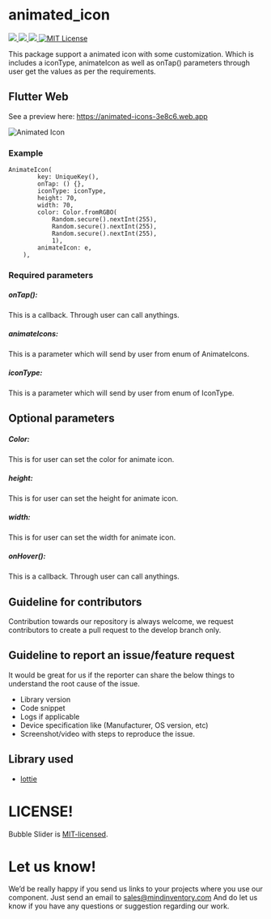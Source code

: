  # animated_icon

<a href="https://developer.android.com" style="pointer-events: stroke;" target="_blank">
<img src="https://img.shields.io/badge/platform-android-blue">
</a>
<a href="https://developer.apple.com/ios/" style="pointer-events: stroke;" target="_blank">
<img src="https://img.shields.io/badge/platform-iOS-blue">
</a>
<a href="" style="pointer-events: stroke;" target="_blank">
<img src="https://img.shields.io/badge/platform-web-blue">
</a>
<a href="https://opensource.org/licenses/MIT"><img src="https://img.shields.io/badge/license-MIT-purple.svg" alt="MIT License"></a>

This package support a animated icon with some customization. Which is includes a iconType, animateIcon as well as onTap() parameters through user get the values as per the requirements.

## Flutter Web

See a preview here: https://animated-icons-3e8c6.web.app

![Animated Icon](https://github.com/mi-ghanshyam/animated_icons/blob/master/assets/demo.png)

### Example
    AnimateIcon(
            key: UniqueKey(),
            onTap: () {},
            iconType: iconType,
            height: 70,
            width: 70,
            color: Color.fromRGBO(
                Random.secure().nextInt(255),
                Random.secure().nextInt(255),
                Random.secure().nextInt(255),
                1),
            animateIcon: e,
        ),

### Required parameters

##### onTap():
This is a callback. Through user can call anythings.

##### animateIcons:
This is a parameter which will send by user from enum of AnimateIcons.

##### iconType:
This is a parameter which will send by user from enum of IconType.


## Optional parameters

##### Color:
This is for user can set the color for animate icon.

##### height:
This is for user can set the height for animate icon.

##### width:
This is for user can set the width for animate icon.

##### onHover():
This is a callback. Through user can call anythings.

## Guideline for contributors
Contribution towards our repository is always welcome, we request contributors to create a pull request to the develop branch only.

## Guideline to report an issue/feature request
It would be great for us if the reporter can share the below things to understand the root cause of the issue.
- Library version
- Code snippet
- Logs if applicable
- Device specification like (Manufacturer, OS version, etc)
- Screenshot/video with steps to reproduce the issue.

## Library used
- [lottie](https://pub.dev/packages/lottie "lottie")

# LICENSE!
Bubble Slider is [MIT-licensed](https://github.com/mi-ghanshyam/animated_icons/blob/master/LICENSE "MIT-licensed").

# Let us know!
We’d be really happy if you send us links to your projects where you use our component. Just send an email to sales@mindinventory.com And do let us know if you have any questions or suggestion regarding our work.
